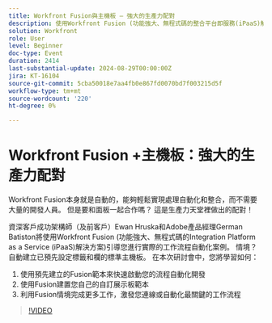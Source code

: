 ```yaml
---
title: Workfront Fusion與主機板 — 強大的生產力配對
description: 使用Workfront Fusion (功能強大、無程式碼的整合平台即服務(iPaaS)解決方案)的實用工作流程自動化案例。 情境？ 自動建立已預先設定標籤和欄的標準主機板。 在本次研討會中，您將學習如何 — 1. 使用預先建立的Fusion範本來快速啟動您的流程自動化開發2。 使用Fusion 3建置您自己的自訂展示板範本。 利用Fusion情境完成更多工作，激發您連線或自動化最關鍵的工作流程
solution: Workfront
role: User
level: Beginner
doc-type: Event
duration: 2414
last-substantial-update: 2024-08-29T00:00:00Z
jira: KT-16104
source-git-commit: 5cba50018e7aa4fb0e867fd0070bd7f003215d5f
workflow-type: tm+mt
source-wordcount: '220'
ht-degree: 0%

---
```



# Workfront Fusion +主機板：強大的生產力配對

Workfront Fusion本身就是自動的，能夠輕鬆實現處理自動化和整合，而不需要大量的開發人員。 但是要和面板一起合作嗎？ 這是生產力天堂裡做出的配對！

資深客戶成功架構師（及前客戶）Ewan Hruska和Adobe產品經理German Batiston將使用Workfront Fusion (功能強大、無程式碼的Integration Platform as a Service (iPaaS)解決方案)引導您進行實際的工作流程自動化案例。 情境？ 自動建立已預先設定標籤和欄的標準主機板。 在本次研討會中，您將學習如何：

1. 使用預先建立的Fusion範本來快速啟動您的流程自動化開發
2. 使用Fusion建置您自己的自訂展示板範本
3. 利用Fusion情境完成更多工作，激發您連線或自動化最關鍵的工作流程

>[!VIDEO](https://video.tv.adobe.com/v/3433219/?learn=on)
